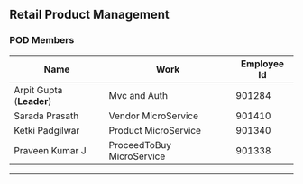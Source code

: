 ## Retail Product Management

### POD Members

|Name|Work|Employee Id
|---|---|---|
|Arpit Gupta (**Leader**)|Mvc and Auth|901284
|Sarada Prasath|Vendor MicroService|901410
|Ketki Padgilwar|Product MicroService|901340
|Praveen Kumar J|ProceedToBuy MicroService|901338

---
